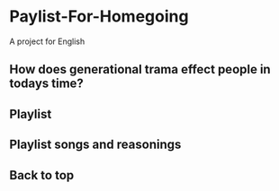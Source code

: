 # Paylist-For-Homegoing
A project for English 

## How does generational trama effect people in todays time?

## Playlist 

## Playlist songs and reasonings 

## Back to top

